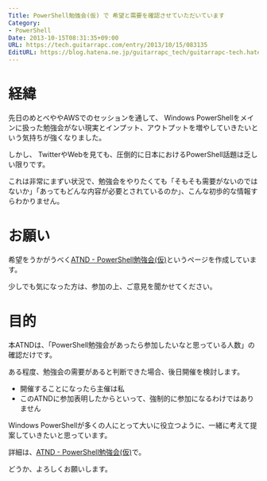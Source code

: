 ```yaml
---
Title: PowerShell勉強会(仮) で 希望と需要を確認させていただいています
Category:
- PowerShell
Date: 2013-10-15T08:31:35+09:00
URL: https://tech.guitarrapc.com/entry/2013/10/15/083135
EditURL: https://blog.hatena.ne.jp/guitarrapc_tech/guitarrapc-tech.hatenablog.com/atom/entry/11696248318758765882
---
```


# 経緯

先日のめとべややAWSでのセッションを通して、 Windows PowerShellをメインに扱った勉強会がない現実とインプット、アウトプットを増やしていきたいという気持ちが強くなりました。

しかし、 TwitterやWebを見ても、圧倒的に日本におけるPowerShell話題は乏しい限りです。

これは非常にまずい状況で、勉強会をやりたくても「そもそも需要がないのではないか」「あってもどんな内容が必要とされているのか」、こんな初歩的な情報すらわかりません。

# お願い

希望をうかがうべく[ATND - PowerShell勉強会(仮)](http://atnd.org/events/44585)というページを作成しています。

少しでも気になった方は、参加の上、ご意見を聞かせてください。

# 目的

本ATNDは、「PowerShell勉強会があったら参加したいなと思っている人数」の確認だけです。

ある程度、勉強会の需要があると判断できた場合、後日開催を検討します。

- 開催することになったら主催は私
- このATNDに参加表明したからといって、強制的に参加になるわけではありません

Windows PowerShellが多くの人にとって大いに役立つように、一緒に考えて提案していきたいと思っています。

詳細は、[ATND - PowerShell勉強会(仮)](http://atnd.org/events/44585)で。

どうか、よろしくお願いします。
